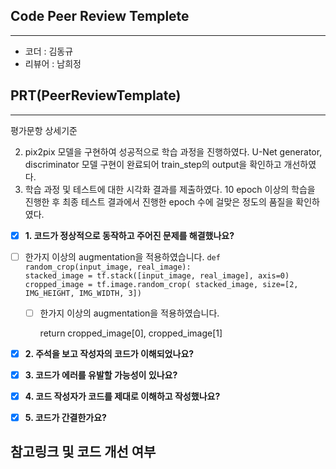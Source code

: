 ## **Code Peer Review Templete**
------------------
- 코더 : 김동규
- 리뷰어 : 남희정

## **PRT(PeerReviewTemplate)**
------------------  
평가문항	상세기준

2. pix2pix 모델을 구현하여 성공적으로 학습 과정을 진행하였다.	U-Net generator, discriminator 모델 구현이 완료되어 train_step의 output을 확인하고 개선하였다.
3. 학습 과정 및 테스트에 대한 시각화 결과를 제출하였다.	10 epoch 이상의 학습을 진행한 후 최종 테스트 결과에서 진행한 epoch 수에 걸맞은 정도의 품질을 확인하였다.

- [x] **1. 코드가 정상적으로 동작하고 주어진 문제를 해결했나요?**
- [ ] 한가지 이상의 augmentation을 적용하였습니다.
  <code>def random_crop(input_image, real_image):
    stacked_image = tf.stack([input_image, real_image], axis=0)
    cropped_image = tf.image.random_crop(
      stacked_image, size=[2, IMG_HEIGHT, IMG_WIDTH, 3])</code>
  
  - [ ] 한가지 이상의 augmentation을 적용하였습니다.

    return cropped_image[0], cropped_image[1]
- [x] **2. 주석을 보고 작성자의 코드가 이해되었나요?**

- [x] **3. 코드가 에러를 유발할 가능성이 있나요?**

- [x] **4. 코드 작성자가 코드를 제대로 이해하고 작성했나요?**

- [x] **5. 코드가 간결한가요?**

## **참고링크 및 코드 개선 여부**

    

